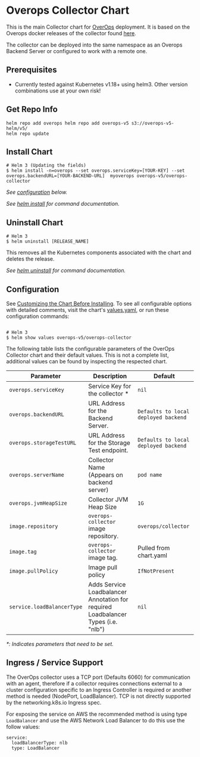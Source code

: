 # Overops Collector Chart
This is the main Collector chart for [OverOps](https://www.overops.com/) deployment. It is based on the Overops docker releases of the collector found [here](https://hub.docker.com/r/overops/collector). 

The collector can be deployed into the same namespace as an Overops Backend Server or configured to work with a remote one.

## Prerequisites

* Currently tested against Kubernetes v1.18+ using helm3. Other version combinations use at your own risk!

## Get Repo Info
```
helm repo add overops helm repo add overops-v5 s3://overops-v5-helm/v5/
helm repo update
```

## Install Chart
```console
# Helm 3 (Updating the fields)
$ helm install -n=overops --set overops.serviceKey=[YOUR-KEY] --set overops.backendURL=[YOUR-BACKEND-URL]  myoverops overops-v5/overops-collector
```

_See [configuration](#configuration) below._

_See [helm install](https://helm.sh/docs/helm/helm_install/) for command documentation._


## Uninstall Chart

```console
# Helm 3
$ helm uninstall [RELEASE_NAME]
```

This removes all the Kubernetes components associated with the chart and deletes the release.

_See [helm uninstall](https://helm.sh/docs/helm/helm_uninstall/) for command documentation._

## Configuration

See [Customizing the Chart Before Installing](https://helm.sh/docs/intro/using_helm/#customizing-the-chart-before-installing). To see all configurable options with detailed comments, visit the chart's [values.yaml](./values.yaml), or run these configuration commands:

```console

# Helm 3
$ helm show values overops-v5/overops-collector
```

The following table lists the configurable parameters of the OverOps Collector chart and their default values. This is not a complete list, additional values can be found by inspecting the respected chart.

| Parameter                                    | Description                                                                                  | Default                                              |
| -------------------------------------------- | -------------------------------------------------------------------------------------------- | ---------------------------------------------------- |
| `overops.serviceKey`                         | Service Key for the collector *                                                              | `nil`                                                |
| `overops.backendURL`                         | URL Address for the Backend Server.                                                          | `Defaults to local deployed backend`                 |
| `overops.storageTestURL`                     | URL Address for the Storage Test endpoint.                                                   | `Defaults to local deployed backend`                 |
| `overops.serverName`                         | Collector Name (Appears on backend server)                                                   | `pod name`                                           |
| `overops.jvmHeapSize`                        | Collector JVM Heap Size                                                                      | `1G`                                                 |
| `image.repository`                           | `overops-collector` image repository.                                                        | `overops/collector`                                  |
| `image.tag`                                  | `overops-collector` image tag.                                                               |  Pulled from chart.yaml                              |
| `image.pullPolicy`                           | Image pull policy                                                                            | `IfNotPresent`                                       |
| `service.loadBalancerType`                   | Adds Service Loadbalancer Annotation for required Loadbalancer Types (i.e. "nlb")            | `nil`                                                |

_*: Indicates parameters that need to be set._

## Ingress / Service Support

The OverOps collector uses a TCP port (Defaults 6060) for communication with an agent, therefore if a collector requires connections external to a cluster
configuration specific to an Ingress Controller is required or another method is needed (NodePort, LoadBalancer). TCP is not directly supported by 
the networking.k8s.io Ingress spec.

For exposing the service on AWS the recommended method is using type `LoadBalancer` and use the AWS Network Load Balancer to do this use the follow values:

```
service:
  loadBalancerType: nlb
  type: LoadBalancer
```
